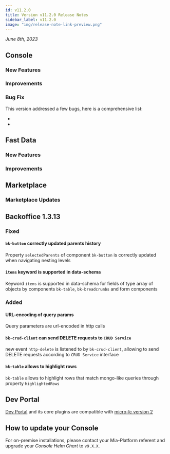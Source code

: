 ```yaml
---
id: v11.2.0
title: Version v11.2.0 Release Notes
sidebar_label: v11.2.0
image: "img/release-note-link-preview.png"
---
```


_June 8th, 2023_

## Console

### New Features

### Improvements

### Bug Fix

This version addressed a few bugs, here is a comprehensive list:

* 
* 

## Fast Data

### New Features

### Improvements

## Marketplace

### Marketplace Updates

## Backoffice 1.3.13

### Fixed

#### `bk-button` correctly updated parents history
Property `selectedParents` of component `bk-button` is correctly updated when navigating nesting levels

#### `items` keyword is supported in data-schema
Keyword `items` is supported in data-schema for fields of type array of objects by components `bk-table`, `bk-breadcrumbs` and form components

### Added

#### URL-encoding of query params
Query parameters are url-encoded in http calls

#### `bk-crud-client` can send DELETE requests to `CRUD Service`
new event `http-delete` is listened to by `bk-crud-client`, allowing to send DELETE requests according to `CRUD Service` interface

#### `bk-table` allows to highlight rows
`bk-table` allows to highlight rows that match mongo-like queries through property `highlightedRows`

## Dev Portal

[Dev Portal](https://docs.mia-platform.eu/docs/runtime_suite_applications/dev_portal/application_creation) and its core plugins are compatible with [micro-lc version 2](https://micro-lc.io/docs)

## How to update your Console

For on-premise installations, please contact your Mia-Platform referent and upgrade your _Console Helm Chart_ to `v9.X.X`.
